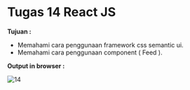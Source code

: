 # Tugas 14 React JS

<b>Tujuan : </b>
<ul>
  <li>Memahami cara penggunaan framework css semantic ui.</li>
  <li>Memahami cara penggunaan component ( Feed ).</li>
</ul>

<b>Output in browser : </b>

![14](https://user-images.githubusercontent.com/92837751/184302233-01c131a9-ba38-49f6-8f4d-92e21a3ce049.jpg)
